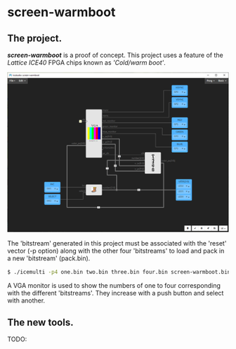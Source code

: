 # screen-warmboot
## The project.
_**screen-warmboot**_ is a proof of concept. This project uses a feature of the _Lattice ICE40_ FPGA chips known as _'Cold/warm boot'_.

![view](https://raw.githubusercontent.com/juanmard/screen-warmboot/master/gallery/screen-warmboot.png)

The 'bitstream' generated in this project must be associated with the 'reset' vector (-p option) along with the other four 'bitstreams' to load and pack in a new 'bitstream' (pack.bin).

```Bash
$ ./icemulti -p4 one.bin two.bin three.bin four.bin screen-warmboot.bin -o pack.bin
```
A VGA monitor is used to show the numbers of one to four corresponding with the different 'bitstreams'. They increase with a push button and select with another.

## The new tools.
TODO: 
